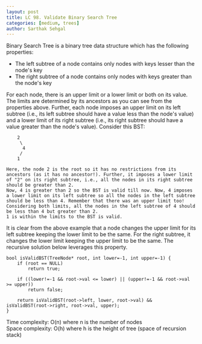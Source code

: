 ```yaml
---
layout: post
title: LC 98. Validate Binary Search Tree
categories: [medium, trees]
author: Sarthak Sehgal
---
```


Binary Search Tree is a binary tree data structure which has the following properties:
- The left subtree of a node contains only nodes with keys lesser than the node's key
- The right subtree of a node contains only nodes with keys greater than the node's key

For each node, there is an upper limit or a lower limit or both on its value. The limits are determined by its ancestors as you can see from the properties above. Further, each node imposes an upper limit on its left subtree (i.e., its left subtree should have a value less than the node's value) and a lower limit of its right subtree (i.e., its right subtree should have a value greater than the node's value). Consider this BST:

```
    2
     \
      4
     /
    1

Here, the node 2 is the root so it has no restrictions from its ancestors (as it has no ancestor!). Further, it imposes a lower limit of "2" on its right subtree, i.e., all the nodes in its right subtree should be greater than 2.
Now, 4 is greater than 2 so the BST is valid till now. Now, 4 imposes a lower limit on its left subtree so all the nodes in the left subtree should be less than 4. Remember that there was an upper limit too! Considering both limits, all the nodes in the left subtree of 4 should be less than 4 but greater than 2.
1 is within the limits to the BST is valid.
```

It is clear from the above example that a node changes the upper limit for its left subtree keeping the lower limit to be the same. For the right subtree, it changes the lower limit keeping the upper limit to be the same. The recursive solution below leverages this property.

```
bool isValidBST(TreeNode* root, int lower=-1, int upper=-1) {
    if (root == NULL)
        return true;

    if ((lower!=-1 && root->val <= lower) || (upper!=-1 && root->val >= upper))
        return false;

    return isValidBST(root->left, lower, root->val) && isValidBST(root->right, root->val, upper);
}
```
Time complexity: O(n) where n is the number of nodes  
Space complexity: O(h) where h is the height of tree (space of recursion stack)